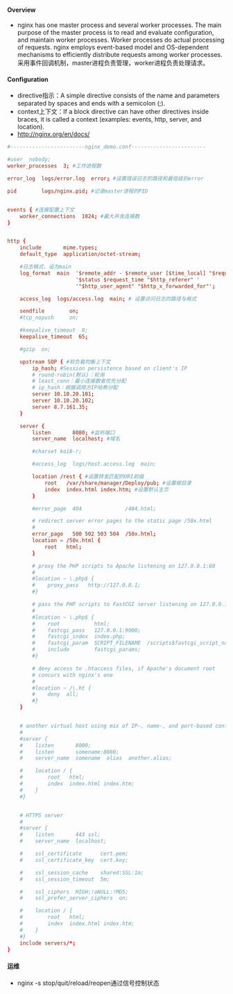 #### Overview
- nginx has one master process and several worker processes. The main purpose of the master process is to read and evaluate configuration, and maintain worker processes. Worker processes do actual processing of requests. nginx employs event-based model and OS-dependent mechanisms to efficiently distribute requests among worker processes. 采用事件回调机制，master进程负责管理，worker进程负责处理请求。

#### Configuration
- directive指示：A simple directive consists of the name and parameters separated by spaces and ends with a semicolon (;).
- context上下文：If a block directive can have other directives inside braces, it is called a context (examples: events, http, server, and location).
- http://nginx.org/en/docs/


```nginx.conf
#------------------------nginx_demo.conf------------------------

#user  nobody;
worker_processes  3; #工作进程数

error_log  logs/error.log  error; #设置错误日志的路径和最低级别error

pid        logs/nginx.pid; #记录master进程的PID


events { #连接配置上下文
    worker_connections  1024; #最大并发连接数
}


http {
    include       mime.types;
    default_type  application/octet-stream;

	#日志格式，设为main
    log_format  main  '$remote_addr - $remote_user [$time_local] "$request" '
                      '$status $request_time "$http_referer" '
                      '"$http_user_agent" "$http_x_forwarded_for"';

    access_log  logs/access.log  main; # 设置访问日志的路径与格式

    sendfile        on;
    #tcp_nopush     on;

    #keepalive_timeout  0;
    keepalive_timeout  65;

    #gzip  on;

	upstream SOP { #软负载均衡上下文
		ip_hash; #Session persistence based on client's IP
		# round-robin(默认)：轮询
		# least_conn：最小连接数者优先分配
		# ip_hash：根据调用方IP哈希分配
        server 10.10.20.101;
        server 10.10.20.102;
        server 8.7.161.35;
    }

    server {
        listen       8080; #监听端口
        server_name  localhost; #域名

        #charset koi8-r;

        #access_log  logs/host.access.log  main;

        location /rest { #设置转发匹配的URI前缀
            root   /var/share/manager/Deploy/pub; #设置根目录
            index  index.html index.htm; #设置默认主页
        }

        #error_page  404              /404.html;

        # redirect server error pages to the static page /50x.html
        #
        error_page   500 502 503 504  /50x.html;
        location = /50x.html {
            root   html;
        }

        # proxy the PHP scripts to Apache listening on 127.0.0.1:80
        #
        #location ~ \.php$ {
        #    proxy_pass   http://127.0.0.1;
        #}

        # pass the PHP scripts to FastCGI server listening on 127.0.0.1:9000
        #
        #location ~ \.php$ {
        #    root           html;
        #    fastcgi_pass   127.0.0.1:9000;
        #    fastcgi_index  index.php;
        #    fastcgi_param  SCRIPT_FILENAME  /scripts$fastcgi_script_name;
        #    include        fastcgi_params;
        #}

        # deny access to .htaccess files, if Apache's document root
        # concurs with nginx's one
        #
        #location ~ /\.ht {
        #    deny  all;
        #}
    }


    # another virtual host using mix of IP-, name-, and port-based configuration
    #
    #server {
    #    listen       8000;
    #    listen       somename:8080;
    #    server_name  somename  alias  another.alias;

    #    location / {
    #        root   html;
    #        index  index.html index.htm;
    #    }
    #}


    # HTTPS server
    #
    #server {
    #    listen       443 ssl;
    #    server_name  localhost;

    #    ssl_certificate      cert.pem;
    #    ssl_certificate_key  cert.key;

    #    ssl_session_cache    shared:SSL:1m;
    #    ssl_session_timeout  5m;

    #    ssl_ciphers  HIGH:!aNULL:!MD5;
    #    ssl_prefer_server_ciphers  on;

    #    location / {
    #        root   html;
    #        index  index.html index.htm;
    #    }
    #}
    include servers/*;
}
```

#### 运维
- nginx -s stop/quit/reload/reopen通过信号控制状态